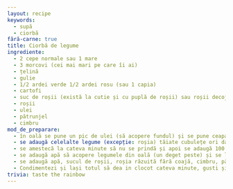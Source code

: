```yaml
---
layout: recipe
keywords:
  - supă
  - ciorbă
fără-carne: true
title: Ciorbă de legume
ingrediente:
  - 2 cepe normale sau 1 mare
  - 3 morcovi (cei mai mari pe care îi ai)
  - țelină
  - gulie
  - 1/2 ardei verde 1/2 ardei rosu (sau 1 capia)
  - cartofi
  - suc de roșii (există la cutie și cu puplă de roșii) sau roșii decojite (la conservă)
  - roșii
  - ulei
  - pătrunjel
  - cimbru
mod_de_preparare:
  - în oală se pune un pic de ulei (să acopere fundul) și se pune ceapa tăiată mic și se lasă 1-2 minute (cu capac)
  - se adaugă celelalte legume (excepție: roșia) tăiate cubulețe ori date prin aparat și se lasă acoperite cu capac la înabusit puțin - aprox. 5-10 minute
  - se amestecă la cateva minute să nu se prindă și apoi se adaugă 100 ml (un păhărel mic cum avem noi ăla de băut apă cel mai mic) și se mai lasă amestecând cu capac 5-10 minute.
  - se adaugă apă să acopere legumele din oală (un deget peste) și se lasă la fiert amestecând din când in când și mai adaugand apă dacă se evaporă.
  - se adaugă apă, sucul de roșii, roșia răzuită fără coajă, cimbru, pătrunjel
  - Condimentezi și lași totul să dea in clocot cateva minute, gusti și este GATA.
trivia: taste the rainbow
---
```

